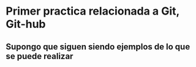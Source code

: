 # Primer practica relacionada a Git, Git-hub

## Supongo que siguen siendo ejemplos de lo que se puede realizar
